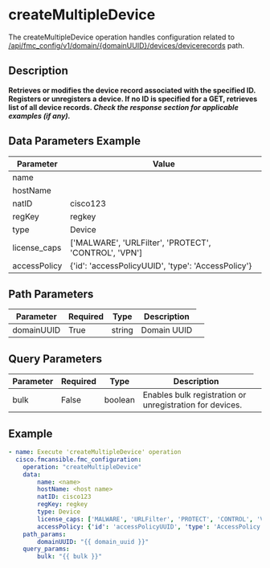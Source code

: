 # createMultipleDevice

The createMultipleDevice operation handles configuration related to [/api/fmc_config/v1/domain/{domainUUID}/devices/devicerecords](/paths//api/fmc_config/v1/domain/{domain_uuid}/devices/devicerecords.md) path.&nbsp;
## Description
**Retrieves or modifies the device record associated with the specified ID. Registers or unregisters a device. If no ID is specified for a GET, retrieves list of all device records. _Check the response section for applicable examples (if any)._**

## Data Parameters Example
| Parameter | Value |
| --------- | -------- |
| name | <name> |
| hostName | <host name> |
| natID | cisco123 |
| regKey | regkey |
| type | Device |
| license_caps | ['MALWARE', 'URLFilter', 'PROTECT', 'CONTROL', 'VPN'] |
| accessPolicy | {'id': 'accessPolicyUUID', 'type': 'AccessPolicy'} |

## Path Parameters
| Parameter | Required | Type | Description |
| --------- | -------- | ---- | ----------- |
| domainUUID | True | string <td colspan=3> Domain UUID |

## Query Parameters
| Parameter | Required | Type | Description |
| --------- | -------- | ---- | ----------- |
| bulk | False | boolean <td colspan=3> Enables bulk registration or unregistration for devices. |

## Example
```yaml
- name: Execute 'createMultipleDevice' operation
  cisco.fmcansible.fmc_configuration:
    operation: "createMultipleDevice"
    data:
        name: <name>
        hostName: <host name>
        natID: cisco123
        regKey: regkey
        type: Device
        license_caps: ['MALWARE', 'URLFilter', 'PROTECT', 'CONTROL', 'VPN']
        accessPolicy: {'id': 'accessPolicyUUID', 'type': 'AccessPolicy'}
    path_params:
        domainUUID: "{{ domain_uuid }}"
    query_params:
        bulk: "{{ bulk }}"

```